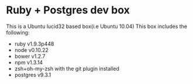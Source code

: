 Ruby + Postgres dev box
===
This is a Ubuntu lucid32 based box(i.e Ubuntu 10.04)
This box includes the following:
- ruby v1.9.3p448
- node v0.10.22
- bower v1.2.7
- npm v1.3.14
- zsh+oh-my-zsh with the git plugin installed
- postgres v9.3.1

